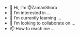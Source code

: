- 👋 Hi, I’m @ZamanShoro
- 👀 I’m interested in ...
- 🌱 I’m currently learning ...
- 💞️ I’m looking to collaborate on ...
- 📫 How to reach me ...

<!---
ZamanShoro/ZamanShoro is a ✨ special ✨ repository because its `README.md` (this file) appears on your GitHub profile.
You can click the Preview link to take a look at your changes.
--->
